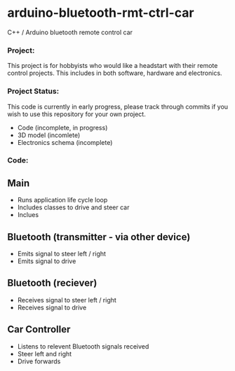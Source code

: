 # arduino-bluetooth-rmt-ctrl-car
C++ / Arduino bluetooth remote control car

### Project: 

This project is for hobbyists who would like a headstart with their remote control
projects. This includes in both software, hardware and electronics.

### Project Status: 

This code is currently in early progress, please track through commits if you wish to
use this repository for your own project.

- Code (incomplete, in progress)
- 3D model (incomlete)
- Electronics schema (incomplete)

### Code: 

## Main 
- Runs application life cycle loop
- Includes classes to drive and steer car 
- Inclues

## Bluetooth (transmitter - via other device)
- Emits signal to steer left / right
- Emits signal to drive

## Bluetooth (reciever)
- Receives signal to steer left / right
- Receives signal to drive

## Car Controller 
- Listens to relevent Bluetooth signals received
- Steer left and right
- Drive forwards

